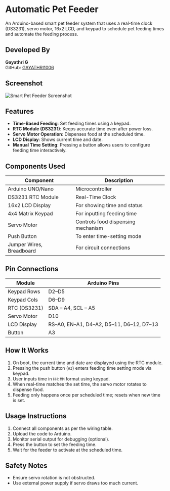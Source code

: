 # Automatic Pet Feeder

An Arduino-based smart pet feeder system that uses a real-time clock (DS3231), servo motor, 16x2 LCD, and keypad to schedule pet feeding times and automate the feeding process.

## Developed By
**Gayathri G**  
GitHub: [GAYATHRI1006](https://github.com/GAYATHRI1006)
## Screenshot
![Smart Pet Feeder Screenshot](image.png)

## Features

- **Time-Based Feeding**: Set feeding times using a keypad.
- **RTC Module (DS3231)**: Keeps accurate time even after power loss.
- **Servo Motor Operation**: Dispenses food at the scheduled time.
- **LCD Display**: Shows current time and date.
- **Manual Time Setting**: Pressing a button allows users to configure feeding time interactively.

## Components Used

| Component            | Description                          |
|----------------------|--------------------------------------|
| Arduino UNO/Nano     | Microcontroller                      |
| DS3231 RTC Module    | Real-Time Clock                      |
| 16x2 LCD Display     | For showing time and status          |
| 4x4 Matrix Keypad    | For inputting feeding time           |
| Servo Motor          | Controls food dispensing mechanism   |
| Push Button          | To enter time-setting mode           |
| Jumper Wires, Breadboard | For circuit connections         |

## Pin Connections

| Module       | Arduino Pins     |
|--------------|------------------|
| Keypad Rows  | D2–D5            |
| Keypad Cols  | D6–D9            |
| RTC (DS3231) | SDA – A4, SCL – A5 |
| Servo Motor  | D10              |
| LCD Display  | RS–A0, EN–A1, D4–A2, D5–11, D6–12, D7–13 |
| Button       | A3               |

## How It Works

1. On boot, the current time and date are displayed using the RTC module.
2. Pressing the push button (`A3`) enters feeding time setting mode via keypad.
3. User inputs time in `HH:MM` format using keypad.
4. When real-time matches the set time, the servo motor rotates to dispense food.
5. Feeding only happens once per scheduled time; resets when new time is set.

## Usage Instructions

1. Connect all components as per the wiring table.
2. Upload the code to Arduino.
3. Monitor serial output for debugging (optional).
4. Press the button to set the feeding time.
5. Wait for the feeder to activate at the scheduled time.

## Safety Notes

- Ensure servo rotation is not obstructed.
- Use external power supply if servo draws too much current.

